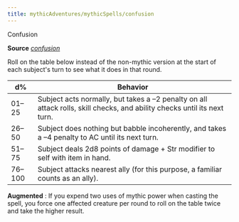 ```yaml
---
title: mythicAdventures/mythicSpells/confusion
---
```

Confusion

**Source** [_confusion_](spells/confusion.md#_confusion)

Roll on the table below instead of the non-mythic version at the start of each subject's turn to see what it does in that round.

| d% | Behavior |
| --- | --- |
| 01–25 | Subject acts normally, but takes a –2 penalty on all attack rolls, skill checks, and ability checks until its next turn. |
| 26–50 | Subject does nothing but babble incoherently, and takes a –4 penalty to AC until its next turn. |
| 51–75 | Subject deals 2d8 points of damage + Str modifier to self with item in hand. |
| 76–100 | Subject attacks nearest ally (for this purpose, a familiar counts as an ally). |

**Augmented** : If you expend two uses of mythic power when casting the spell, you force one affected creature per round to roll on the table twice and take the higher result.

